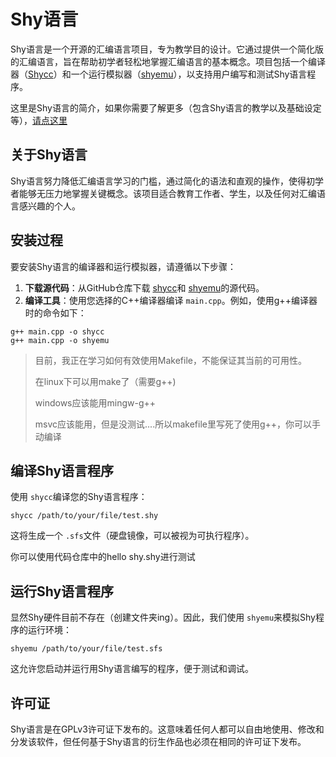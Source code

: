 # Shy语言

Shy语言是一个开源的汇编语言项目，专为教学目的设计。它通过提供一个简化版的汇编语言，旨在帮助初学者轻松地掌握汇编语言的基本概念。项目包括一个编译器（[Shycc](https://github.com/Shyliuli/shycc)）和一个运行模拟器（[shyemu](https://github.com/Shyliuli/shyemu)），以支持用户编写和测试Shy语言程序。

这里是Shy语言的简介，如果你需要了解更多（包含Shy语言的教学以及基础设定等），[请点这里](https://github.com/Shyliuli/shy_language/blob/main/ShyLanguageGuide.md)

## 关于Shy语言

Shy语言努力降低汇编语言学习的门槛，通过简化的语法和直观的操作，使得初学者能够无压力地掌握关键概念。该项目适合教育工作者、学生，以及任何对汇编语言感兴趣的个人。

## 安装过程

要安装Shy语言的编译器和运行模拟器，请遵循以下步骤：

1. **下载源代码**：从GitHub仓库下载 [shycc](https://github.com/Shyliuli/shycc)和 [shyemu](https://github.com/Shyliuli/shyemu)的源代码。
2. **编译工具**：使用您选择的C++编译器编译 `main.cpp`。例如，使用g++编译器时的命令如下：

```
g++ main.cpp -o shycc
g++ main.cpp -o shyemu
```

> 目前，我正在学习如何有效使用Makefile，不能保证其当前的可用性。
>
> 在linux下可以用make了（需要g++)
>
> windows应该能用mingw-g++
>
> msvc应该能用，但是没测试....所以makefile里写死了使用g++，你可以手动编译

## 编译Shy语言程序

使用 `shycc`编译您的Shy语言程序：

```
shycc /path/to/your/file/test.shy
```

这将生成一个 `.sfs`文件（硬盘镜像，可以被视为可执行程序）。

你可以使用代码仓库中的hello shy.shy进行测试

## 运行Shy语言程序

显然Shy硬件目前不存在（创建文件夹ing）。因此，我们使用 `shyemu`来模拟Shy程序的运行环境：

```
shyemu /path/to/your/file/test.sfs
```

这允许您启动并运行用Shy语言编写的程序，便于测试和调试。

## 许可证

Shy语言是在GPLv3许可证下发布的。这意味着任何人都可以自由地使用、修改和分发该软件，但任何基于Shy语言的衍生作品也必须在相同的许可证下发布。
